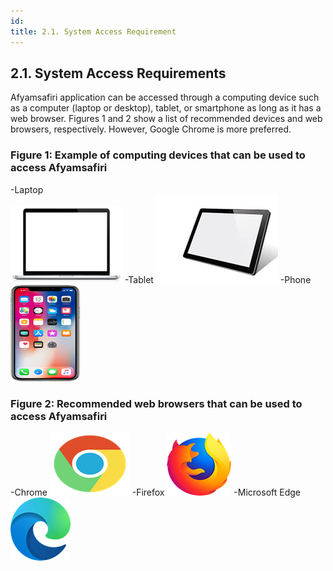 ```yaml
---
id:
title: 2.1. System Access Requirement
---
```



## 2.1. System Access Requirements

Afyamsafiri application can be accessed through a computing device such as a computer (laptop or desktop), tablet, or smartphone as long as it has a web browser. Figures 1 and 2 show a list of recommended devices and web browsers, respectively. However, Google Chrome is more preferred.

### Figure 1: Example of computing devices that can be used to access Afyamsafiri

-Laptop  
![alt text](../../static/img/Picture0.1.png)
-Tablet
![alt text](../../static/img/Picture0.2.png)
-Phone
![alt text](../../static/img/Picture0.3.png)

### Figure 2: Recommended web browsers that can be used to access Afyamsafiri

-Chrome
![alt text](../../static/img/Picture0.4.png)
-Firefox
![alt text](../../static/img/Picture0.5.png)
-Microsoft Edge
![alt text](../../static/img/Picture0.6.png)